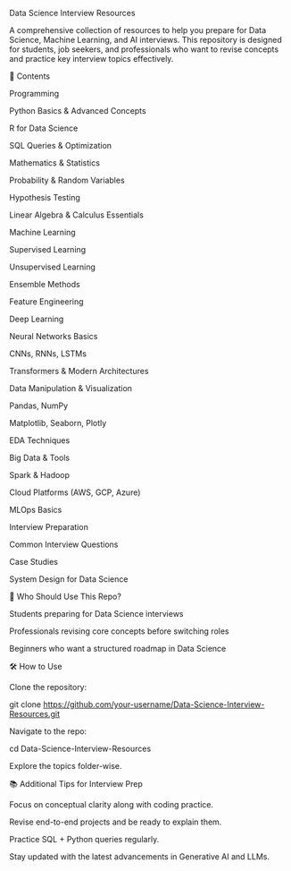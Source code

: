 Data Science Interview Resources

A comprehensive collection of resources to help you prepare for Data Science, Machine Learning, and AI interviews.
This repository is designed for students, job seekers, and professionals who want to revise concepts and practice key interview topics effectively.

📌 Contents

Programming

Python Basics & Advanced Concepts

R for Data Science

SQL Queries & Optimization

Mathematics & Statistics

Probability & Random Variables

Hypothesis Testing

Linear Algebra & Calculus Essentials

Machine Learning

Supervised Learning

Unsupervised Learning

Ensemble Methods

Feature Engineering

Deep Learning

Neural Networks Basics

CNNs, RNNs, LSTMs

Transformers & Modern Architectures

Data Manipulation & Visualization

Pandas, NumPy

Matplotlib, Seaborn, Plotly

EDA Techniques

Big Data & Tools

Spark & Hadoop

Cloud Platforms (AWS, GCP, Azure)

MLOps Basics

Interview Preparation

Common Interview Questions

Case Studies

System Design for Data Science

🎯 Who Should Use This Repo?

Students preparing for Data Science interviews

Professionals revising core concepts before switching roles

Beginners who want a structured roadmap in Data Science

🛠️ How to Use

Clone the repository:

git clone https://github.com/your-username/Data-Science-Interview-Resources.git


Navigate to the repo:

cd Data-Science-Interview-Resources


Explore the topics folder-wise.

📚 Additional Tips for Interview Prep

Focus on conceptual clarity along with coding practice.

Revise end-to-end projects and be ready to explain them.

Practice SQL + Python queries regularly.

Stay updated with the latest advancements in Generative AI and LLMs.

